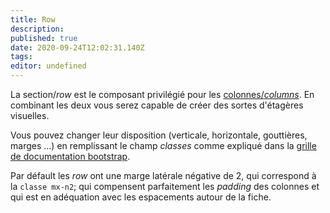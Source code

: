 ```yaml
---
title: Row
description: 
published: true
date: 2020-09-24T12:02:31.140Z
tags: 
editor: undefined
---
```


La section/*row* est le composant privilégié pour les [colonnes/*columns*](/system-builder/component/column). En combinant les deux vous serez capable de créer des sortes d'étagères visuelles.

Vous pouvez changer leur disposition (verticale, horizontale, gouttières, marges ...) en remplissant le champ *classes* comme expliqué dans la [grille de documentation bootstrap](https://getbootstrap.com/docs/4.4/layout/grid/).

Par défault les *row* ont une marge latérale négative de 2, qui correspond à la `classe mx-n2`; qui compensent parfaitement les *padding* des colonnes et qui est en adéquation avec les espacements autour de la fiche. 
